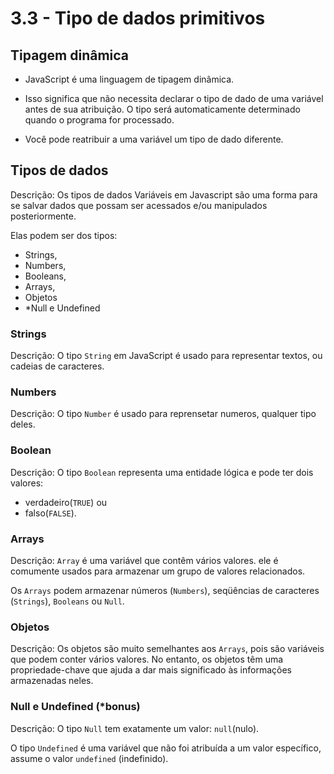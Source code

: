 # 3.3 - Tipo de dados primitivos

## Tipagem dinâmica

- JavaScript é uma linguagem de tipagem dinâmica.

- Isso significa que não necessita declarar o tipo de dado de uma variável antes de sua atribuição. O tipo será automaticamente determinado quando o programa for processado. 

- Você pode reatribuir a uma variável um tipo de dado diferente.

## Tipos de dados

Descrição: Os tipos de dados Variáveis em Javascript são uma forma para se salvar dados que possam ser acessados e/ou manipulados posteriormente.

Elas podem ser dos tipos:

- Strings,
- Numbers,
- Booleans,
- Arrays,
- Objetos
- *Null e Undefined


### Strings

Descrição: O tipo `String` em JavaScript é usado para representar textos, ou cadeias de caracteres.

### Numbers

Descrição: O tipo `Number` é usado para reprensetar numeros, qualquer tipo deles.

### Boolean

Descrição: O tipo `Boolean` representa uma entidade lógica e pode ter dois valores:

- verdadeiro(`TRUE`) ou
- falso(`FALSE`).

### Arrays

Descrição: `Array` é uma variável ​​que contêm vários valores. ele é comumente usados ​​para armazenar um grupo de valores relacionados.

Os `Arrays` podem armazenar números (`Numbers`), seqüências de caracteres (`Strings`), `Booleans` ou `Null`.

### Objetos

Descrição: Os objetos são muito semelhantes aos `Arrays`, pois são variáveis ​​que podem conter vários valores.
No entanto, os objetos têm uma propriedade-chave que ajuda a dar mais significado às informações armazenadas neles.

### Null e Undefined (\*bonus)

Descrição: O tipo `Null` tem exatamente um valor: `null`(nulo).

O tipo `Undefined` é uma variável que não foi atribuída a um valor específico, assume o valor `undefined` (indefinido).
